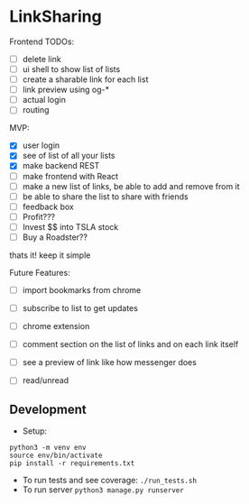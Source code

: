 # LinkSharing

Frontend TODOs:
 - [ ] delete link
 - [ ] ui shell to show list of lists
 - [ ] create a sharable link for each list
 - [ ] link preview using og-*
 - [ ] actual login
 - [ ] routing

MVP:
 - [x] user login
 - [x] see of list of all your lists
 - [x] make backend REST
 - [ ] make frontend with React
 - [ ] make a new list of links, be able to add and remove from it
 - [ ] be able to share the list to share with friends
 - [ ] feedback box
 - [ ] Profit???
 - [ ] Invest $$ into TSLA stock
 - [ ] Buy a Roadster??

thats it! keep it simple

Future Features:
 - [ ] import bookmarks from chrome
 - [ ] subscribe to list to get updates
 - [ ] chrome extension
 - [ ] comment section on the list of links and on each link itself
 - [ ] see a preview of link like how messenger does
 - [ ] read/unread

 
## Development

 - Setup:
```
python3 -m venv env
source env/bin/activate
pip install -r requirements.txt
```
 - To run tests and see coverage: `./run_tests.sh`
 - To run server `python3 manage.py runserver`
